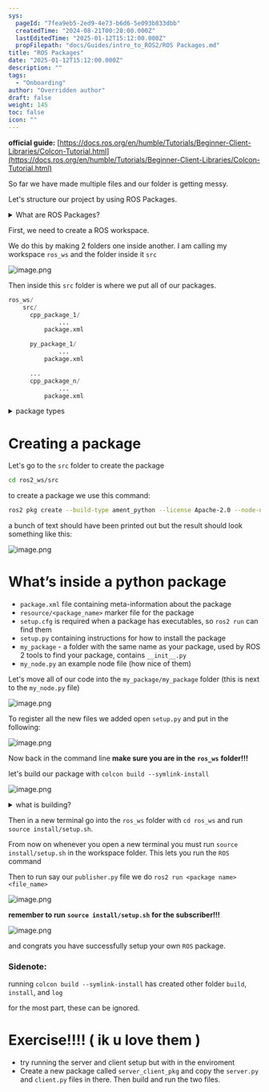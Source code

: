```yaml
---
sys:
  pageId: "7fea9eb5-2ed9-4e73-b6d6-5e093b833dbb"
  createdTime: "2024-08-21T00:28:00.000Z"
  lastEditedTime: "2025-01-12T15:12:00.000Z"
  propFilepath: "docs/Guides/intro_to_ROS2/ROS Packages.md"
title: "ROS Packages"
date: "2025-01-12T15:12:00.000Z"
description: ""
tags:
  - "Onboarding"
author: "Overridden author"
draft: false
weight: 145
toc: false
icon: ""
---
```


**official guide:** [https://docs.ros.org/en/humble/Tutorials/Beginner-Client-Libraries/Colcon-Tutorial.html](https://docs.ros.org/en/humble/Tutorials/Beginner-Client-Libraries/Colcon-Tutorial.html)

So far we have made multiple files and our folder is getting messy.

Let's structure our project by using ROS Packages.

<details>

<summary>What are ROS Packages?</summary>

ROS Packages are, as the name implies, packages of code that are highly sharable between ROS developers.

They consist of a folder, `package.xml` file, and source code

```python
      cpp_package_1/
		      ... imagine much code files here ..
          package.xml
```

</details>

First, we need to create a ROS workspace.

We do this by making 2 folders one inside another. I am calling my workspace `ros_ws` and the folder inside it `src`

![image.png](https://prod-files-secure.s3.us-west-2.amazonaws.com/d518164a-d88e-44d1-a4ee-3adb3bd8bce0/70706947-fd18-4537-a67b-e12946812d31/image.png?X-Amz-Algorithm=AWS4-HMAC-SHA256&X-Amz-Content-Sha256=UNSIGNED-PAYLOAD&X-Amz-Credential=ASIAZI2LB4663P32OZ5F%2F20250505%2Fus-west-2%2Fs3%2Faws4_request&X-Amz-Date=20250505T140857Z&X-Amz-Expires=3600&X-Amz-Security-Token=IQoJb3JpZ2luX2VjEIb%2F%2F%2F%2F%2F%2F%2F%2F%2F%2FwEaCXVzLXdlc3QtMiJHMEUCIQCClgfMkrqKav8UDs2xqJ%2F5iwtBgsB6aCYjEgM3yHMd%2FgIgHwabmnRnzzWpyA1TKKcbU%2BtTThv7pDGIKMzGiqehSqUq%2FwMILxAAGgw2Mzc0MjMxODM4MDUiDJzXhHMbWOFOYKdOCyrcA41VGnTnzrHg9VSfjlvfGaYIW3K0Z27gBSBlk%2FW11nIpxCb9ofbDxRHY8MHwFBCRp%2FXA%2BNAXViAip5KqpaU%2BPP%2Fa%2FyCATvMi7NFsMg4Et1BgibsWczi4mUqDCpyKquvosFE4z0ZJeAG4%2BOnHv3QHrSKeJ0CZ9%2F0%2BiYXdUJzTAbOSqS55qMyq6%2FNJuoMpvTlQh6H4Eb6sEBa1h%2FL9gLVeQX1nePCc0611w9TWXD9G6CxdhNs4QplpO55oECgebQNm9M3Rp7BOs%2FZPnYA7aOvDdz1p0q2DJtqjtHid59WZpiaTl2NhNaiNZ2FBfnqcXg29J%2Bu%2BYRc9Hf9U7jH8lySAvqU2Jdfu2h1ApRAr5eIcgImrDqtjlPoJQCoQiUtlB1BEqJe%2BGZhAlgkghYjI8xt2yzoZlRtDwW0EH5XUTcCM5O6HNpy2XLBolzw%2BL%2BOy7zrLMgFE4X2Narqv4QaLV5T599vVz8ljjAW9kbt3swTZpjGPK6xI%2FC%2Fq0XOYKUdbSEBdFOi6bUkOPbT%2BEqMWLdcqHVstqtHQadn4vAZEQgKl%2BdTUT7LO6%2FiHDkquM%2FhvqkUavknysEzAgonjU%2FFByy6lxdSgb8IHm4zMS5eXqHZZsw9TW3AhQHNPEIto4ShEMKD%2F4sAGOqUBhB2gx9Nm4EotyIsqBPyHjglrP%2BqPb6IQ%2BTA5%2FrYLtFvwKydFjTpklif62GDA9kHsZCLRG5n9VsPoFUfgkWISfEPmzSbNy7vIkGgZz834cHiSPHBW3VoQCUctzzbRQx4IQVMpnbHF7lWTHUKhnyTNksctHK1wBnZf1HYdcHzKmWEMQ0fj5y2jmM5DKjIKfOq9jfxPsycZzDgrV7wlxxqvilxFad85&X-Amz-Signature=e8b2b6e7250e936b1517eaec88fb7de8b31a3a1f6c28e191f6bf5594757dd853&X-Amz-SignedHeaders=host&x-id=GetObject)

Then inside this `src` folder is where we put all of our packages.

```python
ros_ws/
    src/
      cpp_package_1/
		      ...
          package.xml

      py_package_1/
		      ...
          package.xml

      ...
      cpp_package_n/
		      ...
          package.xml

```

<details>

<summary>package types</summary>

packages can be either `C++` or python.

the intern file structure is different for each but for this guide we will stick to creating python packages

</details>

# Creating a package

Let's go to the `src` folder to create the package

```bash
cd ros2_ws/src
```

to create a package we use this command:

```bash
ros2 pkg create --build-type ament_python --license Apache-2.0 --node-name my_node my_package
```

a bunch of text should have been printed out but the result should look something like this:

![image.png](https://prod-files-secure.s3.us-west-2.amazonaws.com/d518164a-d88e-44d1-a4ee-3adb3bd8bce0/e6cf1e3f-8512-4a3e-b131-079f800bf3e8/image.png?X-Amz-Algorithm=AWS4-HMAC-SHA256&X-Amz-Content-Sha256=UNSIGNED-PAYLOAD&X-Amz-Credential=ASIAZI2LB4663P32OZ5F%2F20250505%2Fus-west-2%2Fs3%2Faws4_request&X-Amz-Date=20250505T140857Z&X-Amz-Expires=3600&X-Amz-Security-Token=IQoJb3JpZ2luX2VjEIb%2F%2F%2F%2F%2F%2F%2F%2F%2F%2FwEaCXVzLXdlc3QtMiJHMEUCIQCClgfMkrqKav8UDs2xqJ%2F5iwtBgsB6aCYjEgM3yHMd%2FgIgHwabmnRnzzWpyA1TKKcbU%2BtTThv7pDGIKMzGiqehSqUq%2FwMILxAAGgw2Mzc0MjMxODM4MDUiDJzXhHMbWOFOYKdOCyrcA41VGnTnzrHg9VSfjlvfGaYIW3K0Z27gBSBlk%2FW11nIpxCb9ofbDxRHY8MHwFBCRp%2FXA%2BNAXViAip5KqpaU%2BPP%2Fa%2FyCATvMi7NFsMg4Et1BgibsWczi4mUqDCpyKquvosFE4z0ZJeAG4%2BOnHv3QHrSKeJ0CZ9%2F0%2BiYXdUJzTAbOSqS55qMyq6%2FNJuoMpvTlQh6H4Eb6sEBa1h%2FL9gLVeQX1nePCc0611w9TWXD9G6CxdhNs4QplpO55oECgebQNm9M3Rp7BOs%2FZPnYA7aOvDdz1p0q2DJtqjtHid59WZpiaTl2NhNaiNZ2FBfnqcXg29J%2Bu%2BYRc9Hf9U7jH8lySAvqU2Jdfu2h1ApRAr5eIcgImrDqtjlPoJQCoQiUtlB1BEqJe%2BGZhAlgkghYjI8xt2yzoZlRtDwW0EH5XUTcCM5O6HNpy2XLBolzw%2BL%2BOy7zrLMgFE4X2Narqv4QaLV5T599vVz8ljjAW9kbt3swTZpjGPK6xI%2FC%2Fq0XOYKUdbSEBdFOi6bUkOPbT%2BEqMWLdcqHVstqtHQadn4vAZEQgKl%2BdTUT7LO6%2FiHDkquM%2FhvqkUavknysEzAgonjU%2FFByy6lxdSgb8IHm4zMS5eXqHZZsw9TW3AhQHNPEIto4ShEMKD%2F4sAGOqUBhB2gx9Nm4EotyIsqBPyHjglrP%2BqPb6IQ%2BTA5%2FrYLtFvwKydFjTpklif62GDA9kHsZCLRG5n9VsPoFUfgkWISfEPmzSbNy7vIkGgZz834cHiSPHBW3VoQCUctzzbRQx4IQVMpnbHF7lWTHUKhnyTNksctHK1wBnZf1HYdcHzKmWEMQ0fj5y2jmM5DKjIKfOq9jfxPsycZzDgrV7wlxxqvilxFad85&X-Amz-Signature=168e464442e4331b4fd7430076b02c9fa749c33af04634bfb393f7b9090db0ec&X-Amz-SignedHeaders=host&x-id=GetObject)

# What’s inside a python package

- `package.xml` file containing meta-information about the package
- `resource/<package_name>` marker file for the package
- `setup.cfg` is required when a package has executables, so `ros2 run` can find them
- `setup.py` containing instructions for how to install the package
- `my_package` - a folder with the same name as your package, used by ROS 2 tools to find your package, contains `__init__.py`
- `my_node.py` an example node file (how nice of them)

Let's move all of our code into the `my_package/my_package` folder (this is next to the `my_node.py` file)

![image.png](https://prod-files-secure.s3.us-west-2.amazonaws.com/d518164a-d88e-44d1-a4ee-3adb3bd8bce0/9ce58f11-0da9-4d3e-b86d-506a9685d378/image.png?X-Amz-Algorithm=AWS4-HMAC-SHA256&X-Amz-Content-Sha256=UNSIGNED-PAYLOAD&X-Amz-Credential=ASIAZI2LB4663P32OZ5F%2F20250505%2Fus-west-2%2Fs3%2Faws4_request&X-Amz-Date=20250505T140857Z&X-Amz-Expires=3600&X-Amz-Security-Token=IQoJb3JpZ2luX2VjEIb%2F%2F%2F%2F%2F%2F%2F%2F%2F%2FwEaCXVzLXdlc3QtMiJHMEUCIQCClgfMkrqKav8UDs2xqJ%2F5iwtBgsB6aCYjEgM3yHMd%2FgIgHwabmnRnzzWpyA1TKKcbU%2BtTThv7pDGIKMzGiqehSqUq%2FwMILxAAGgw2Mzc0MjMxODM4MDUiDJzXhHMbWOFOYKdOCyrcA41VGnTnzrHg9VSfjlvfGaYIW3K0Z27gBSBlk%2FW11nIpxCb9ofbDxRHY8MHwFBCRp%2FXA%2BNAXViAip5KqpaU%2BPP%2Fa%2FyCATvMi7NFsMg4Et1BgibsWczi4mUqDCpyKquvosFE4z0ZJeAG4%2BOnHv3QHrSKeJ0CZ9%2F0%2BiYXdUJzTAbOSqS55qMyq6%2FNJuoMpvTlQh6H4Eb6sEBa1h%2FL9gLVeQX1nePCc0611w9TWXD9G6CxdhNs4QplpO55oECgebQNm9M3Rp7BOs%2FZPnYA7aOvDdz1p0q2DJtqjtHid59WZpiaTl2NhNaiNZ2FBfnqcXg29J%2Bu%2BYRc9Hf9U7jH8lySAvqU2Jdfu2h1ApRAr5eIcgImrDqtjlPoJQCoQiUtlB1BEqJe%2BGZhAlgkghYjI8xt2yzoZlRtDwW0EH5XUTcCM5O6HNpy2XLBolzw%2BL%2BOy7zrLMgFE4X2Narqv4QaLV5T599vVz8ljjAW9kbt3swTZpjGPK6xI%2FC%2Fq0XOYKUdbSEBdFOi6bUkOPbT%2BEqMWLdcqHVstqtHQadn4vAZEQgKl%2BdTUT7LO6%2FiHDkquM%2FhvqkUavknysEzAgonjU%2FFByy6lxdSgb8IHm4zMS5eXqHZZsw9TW3AhQHNPEIto4ShEMKD%2F4sAGOqUBhB2gx9Nm4EotyIsqBPyHjglrP%2BqPb6IQ%2BTA5%2FrYLtFvwKydFjTpklif62GDA9kHsZCLRG5n9VsPoFUfgkWISfEPmzSbNy7vIkGgZz834cHiSPHBW3VoQCUctzzbRQx4IQVMpnbHF7lWTHUKhnyTNksctHK1wBnZf1HYdcHzKmWEMQ0fj5y2jmM5DKjIKfOq9jfxPsycZzDgrV7wlxxqvilxFad85&X-Amz-Signature=0ef258c0fe454841d60babe9d86bbb2f57a5b1970a892159be5a96d139c59577&X-Amz-SignedHeaders=host&x-id=GetObject)

To register all the new files we added open `setup.py` and put in the following:

![image.png](https://prod-files-secure.s3.us-west-2.amazonaws.com/d518164a-d88e-44d1-a4ee-3adb3bd8bce0/1cd7c262-4cae-4496-9d75-c178537d24a2/image.png?X-Amz-Algorithm=AWS4-HMAC-SHA256&X-Amz-Content-Sha256=UNSIGNED-PAYLOAD&X-Amz-Credential=ASIAZI2LB4663P32OZ5F%2F20250505%2Fus-west-2%2Fs3%2Faws4_request&X-Amz-Date=20250505T140857Z&X-Amz-Expires=3600&X-Amz-Security-Token=IQoJb3JpZ2luX2VjEIb%2F%2F%2F%2F%2F%2F%2F%2F%2F%2FwEaCXVzLXdlc3QtMiJHMEUCIQCClgfMkrqKav8UDs2xqJ%2F5iwtBgsB6aCYjEgM3yHMd%2FgIgHwabmnRnzzWpyA1TKKcbU%2BtTThv7pDGIKMzGiqehSqUq%2FwMILxAAGgw2Mzc0MjMxODM4MDUiDJzXhHMbWOFOYKdOCyrcA41VGnTnzrHg9VSfjlvfGaYIW3K0Z27gBSBlk%2FW11nIpxCb9ofbDxRHY8MHwFBCRp%2FXA%2BNAXViAip5KqpaU%2BPP%2Fa%2FyCATvMi7NFsMg4Et1BgibsWczi4mUqDCpyKquvosFE4z0ZJeAG4%2BOnHv3QHrSKeJ0CZ9%2F0%2BiYXdUJzTAbOSqS55qMyq6%2FNJuoMpvTlQh6H4Eb6sEBa1h%2FL9gLVeQX1nePCc0611w9TWXD9G6CxdhNs4QplpO55oECgebQNm9M3Rp7BOs%2FZPnYA7aOvDdz1p0q2DJtqjtHid59WZpiaTl2NhNaiNZ2FBfnqcXg29J%2Bu%2BYRc9Hf9U7jH8lySAvqU2Jdfu2h1ApRAr5eIcgImrDqtjlPoJQCoQiUtlB1BEqJe%2BGZhAlgkghYjI8xt2yzoZlRtDwW0EH5XUTcCM5O6HNpy2XLBolzw%2BL%2BOy7zrLMgFE4X2Narqv4QaLV5T599vVz8ljjAW9kbt3swTZpjGPK6xI%2FC%2Fq0XOYKUdbSEBdFOi6bUkOPbT%2BEqMWLdcqHVstqtHQadn4vAZEQgKl%2BdTUT7LO6%2FiHDkquM%2FhvqkUavknysEzAgonjU%2FFByy6lxdSgb8IHm4zMS5eXqHZZsw9TW3AhQHNPEIto4ShEMKD%2F4sAGOqUBhB2gx9Nm4EotyIsqBPyHjglrP%2BqPb6IQ%2BTA5%2FrYLtFvwKydFjTpklif62GDA9kHsZCLRG5n9VsPoFUfgkWISfEPmzSbNy7vIkGgZz834cHiSPHBW3VoQCUctzzbRQx4IQVMpnbHF7lWTHUKhnyTNksctHK1wBnZf1HYdcHzKmWEMQ0fj5y2jmM5DKjIKfOq9jfxPsycZzDgrV7wlxxqvilxFad85&X-Amz-Signature=d76c4cdcf47dd5a448e43db93d9708e901dd2738f4ac6ed53bcdd136b2bcb76f&X-Amz-SignedHeaders=host&x-id=GetObject)

Now back in the command line **make sure you are in the** **`ros_ws`** **folder!!!**

let's build our package with `colcon build --symlink-install`

![image.png](https://prod-files-secure.s3.us-west-2.amazonaws.com/d518164a-d88e-44d1-a4ee-3adb3bd8bce0/2f2a0d27-b173-48fd-b189-5f5c0ce65619/image.png?X-Amz-Algorithm=AWS4-HMAC-SHA256&X-Amz-Content-Sha256=UNSIGNED-PAYLOAD&X-Amz-Credential=ASIAZI2LB4663P32OZ5F%2F20250505%2Fus-west-2%2Fs3%2Faws4_request&X-Amz-Date=20250505T140857Z&X-Amz-Expires=3600&X-Amz-Security-Token=IQoJb3JpZ2luX2VjEIb%2F%2F%2F%2F%2F%2F%2F%2F%2F%2FwEaCXVzLXdlc3QtMiJHMEUCIQCClgfMkrqKav8UDs2xqJ%2F5iwtBgsB6aCYjEgM3yHMd%2FgIgHwabmnRnzzWpyA1TKKcbU%2BtTThv7pDGIKMzGiqehSqUq%2FwMILxAAGgw2Mzc0MjMxODM4MDUiDJzXhHMbWOFOYKdOCyrcA41VGnTnzrHg9VSfjlvfGaYIW3K0Z27gBSBlk%2FW11nIpxCb9ofbDxRHY8MHwFBCRp%2FXA%2BNAXViAip5KqpaU%2BPP%2Fa%2FyCATvMi7NFsMg4Et1BgibsWczi4mUqDCpyKquvosFE4z0ZJeAG4%2BOnHv3QHrSKeJ0CZ9%2F0%2BiYXdUJzTAbOSqS55qMyq6%2FNJuoMpvTlQh6H4Eb6sEBa1h%2FL9gLVeQX1nePCc0611w9TWXD9G6CxdhNs4QplpO55oECgebQNm9M3Rp7BOs%2FZPnYA7aOvDdz1p0q2DJtqjtHid59WZpiaTl2NhNaiNZ2FBfnqcXg29J%2Bu%2BYRc9Hf9U7jH8lySAvqU2Jdfu2h1ApRAr5eIcgImrDqtjlPoJQCoQiUtlB1BEqJe%2BGZhAlgkghYjI8xt2yzoZlRtDwW0EH5XUTcCM5O6HNpy2XLBolzw%2BL%2BOy7zrLMgFE4X2Narqv4QaLV5T599vVz8ljjAW9kbt3swTZpjGPK6xI%2FC%2Fq0XOYKUdbSEBdFOi6bUkOPbT%2BEqMWLdcqHVstqtHQadn4vAZEQgKl%2BdTUT7LO6%2FiHDkquM%2FhvqkUavknysEzAgonjU%2FFByy6lxdSgb8IHm4zMS5eXqHZZsw9TW3AhQHNPEIto4ShEMKD%2F4sAGOqUBhB2gx9Nm4EotyIsqBPyHjglrP%2BqPb6IQ%2BTA5%2FrYLtFvwKydFjTpklif62GDA9kHsZCLRG5n9VsPoFUfgkWISfEPmzSbNy7vIkGgZz834cHiSPHBW3VoQCUctzzbRQx4IQVMpnbHF7lWTHUKhnyTNksctHK1wBnZf1HYdcHzKmWEMQ0fj5y2jmM5DKjIKfOq9jfxPsycZzDgrV7wlxxqvilxFad85&X-Amz-Signature=a6a681182c31b54350d827e7e2e87fb447c5300098e92d9d2d922de2d0331d9d&X-Amz-SignedHeaders=host&x-id=GetObject)

<details>

<summary>what is building?</summary>

if you are a CS major at Rose-Hulman you will learn the answer to this in CSSE132

but TLDR; is it combines all the code files into one program that can be run easily 

</details>

Then in a new terminal go into the `ros_ws` folder with `cd ros_ws` and run `source install/setup.sh`. 

From now on whenever you open a new terminal you must run `source install/setup.sh` in the workspace folder. This lets you run the `ROS` command

Then to run say our `publisher.py` file we do `ros2 run <package name> <file_name>`

![image.png](https://prod-files-secure.s3.us-west-2.amazonaws.com/d518164a-d88e-44d1-a4ee-3adb3bd8bce0/4f4b1219-3a44-4632-aa0a-ce3471699f59/image.png?X-Amz-Algorithm=AWS4-HMAC-SHA256&X-Amz-Content-Sha256=UNSIGNED-PAYLOAD&X-Amz-Credential=ASIAZI2LB4663P32OZ5F%2F20250505%2Fus-west-2%2Fs3%2Faws4_request&X-Amz-Date=20250505T140857Z&X-Amz-Expires=3600&X-Amz-Security-Token=IQoJb3JpZ2luX2VjEIb%2F%2F%2F%2F%2F%2F%2F%2F%2F%2FwEaCXVzLXdlc3QtMiJHMEUCIQCClgfMkrqKav8UDs2xqJ%2F5iwtBgsB6aCYjEgM3yHMd%2FgIgHwabmnRnzzWpyA1TKKcbU%2BtTThv7pDGIKMzGiqehSqUq%2FwMILxAAGgw2Mzc0MjMxODM4MDUiDJzXhHMbWOFOYKdOCyrcA41VGnTnzrHg9VSfjlvfGaYIW3K0Z27gBSBlk%2FW11nIpxCb9ofbDxRHY8MHwFBCRp%2FXA%2BNAXViAip5KqpaU%2BPP%2Fa%2FyCATvMi7NFsMg4Et1BgibsWczi4mUqDCpyKquvosFE4z0ZJeAG4%2BOnHv3QHrSKeJ0CZ9%2F0%2BiYXdUJzTAbOSqS55qMyq6%2FNJuoMpvTlQh6H4Eb6sEBa1h%2FL9gLVeQX1nePCc0611w9TWXD9G6CxdhNs4QplpO55oECgebQNm9M3Rp7BOs%2FZPnYA7aOvDdz1p0q2DJtqjtHid59WZpiaTl2NhNaiNZ2FBfnqcXg29J%2Bu%2BYRc9Hf9U7jH8lySAvqU2Jdfu2h1ApRAr5eIcgImrDqtjlPoJQCoQiUtlB1BEqJe%2BGZhAlgkghYjI8xt2yzoZlRtDwW0EH5XUTcCM5O6HNpy2XLBolzw%2BL%2BOy7zrLMgFE4X2Narqv4QaLV5T599vVz8ljjAW9kbt3swTZpjGPK6xI%2FC%2Fq0XOYKUdbSEBdFOi6bUkOPbT%2BEqMWLdcqHVstqtHQadn4vAZEQgKl%2BdTUT7LO6%2FiHDkquM%2FhvqkUavknysEzAgonjU%2FFByy6lxdSgb8IHm4zMS5eXqHZZsw9TW3AhQHNPEIto4ShEMKD%2F4sAGOqUBhB2gx9Nm4EotyIsqBPyHjglrP%2BqPb6IQ%2BTA5%2FrYLtFvwKydFjTpklif62GDA9kHsZCLRG5n9VsPoFUfgkWISfEPmzSbNy7vIkGgZz834cHiSPHBW3VoQCUctzzbRQx4IQVMpnbHF7lWTHUKhnyTNksctHK1wBnZf1HYdcHzKmWEMQ0fj5y2jmM5DKjIKfOq9jfxPsycZzDgrV7wlxxqvilxFad85&X-Amz-Signature=5e36abb79136d2e894fb2a730a26e18a95a5750377e2bfb8baf87902fed6adb6&X-Amz-SignedHeaders=host&x-id=GetObject)

**remember to run** **`source install/setup.sh`** **for the subscriber!!!**

![image.png](https://prod-files-secure.s3.us-west-2.amazonaws.com/d518164a-d88e-44d1-a4ee-3adb3bd8bce0/02121119-dad4-49ec-8356-c956108b4243/image.png?X-Amz-Algorithm=AWS4-HMAC-SHA256&X-Amz-Content-Sha256=UNSIGNED-PAYLOAD&X-Amz-Credential=ASIAZI2LB4663P32OZ5F%2F20250505%2Fus-west-2%2Fs3%2Faws4_request&X-Amz-Date=20250505T140857Z&X-Amz-Expires=3600&X-Amz-Security-Token=IQoJb3JpZ2luX2VjEIb%2F%2F%2F%2F%2F%2F%2F%2F%2F%2FwEaCXVzLXdlc3QtMiJHMEUCIQCClgfMkrqKav8UDs2xqJ%2F5iwtBgsB6aCYjEgM3yHMd%2FgIgHwabmnRnzzWpyA1TKKcbU%2BtTThv7pDGIKMzGiqehSqUq%2FwMILxAAGgw2Mzc0MjMxODM4MDUiDJzXhHMbWOFOYKdOCyrcA41VGnTnzrHg9VSfjlvfGaYIW3K0Z27gBSBlk%2FW11nIpxCb9ofbDxRHY8MHwFBCRp%2FXA%2BNAXViAip5KqpaU%2BPP%2Fa%2FyCATvMi7NFsMg4Et1BgibsWczi4mUqDCpyKquvosFE4z0ZJeAG4%2BOnHv3QHrSKeJ0CZ9%2F0%2BiYXdUJzTAbOSqS55qMyq6%2FNJuoMpvTlQh6H4Eb6sEBa1h%2FL9gLVeQX1nePCc0611w9TWXD9G6CxdhNs4QplpO55oECgebQNm9M3Rp7BOs%2FZPnYA7aOvDdz1p0q2DJtqjtHid59WZpiaTl2NhNaiNZ2FBfnqcXg29J%2Bu%2BYRc9Hf9U7jH8lySAvqU2Jdfu2h1ApRAr5eIcgImrDqtjlPoJQCoQiUtlB1BEqJe%2BGZhAlgkghYjI8xt2yzoZlRtDwW0EH5XUTcCM5O6HNpy2XLBolzw%2BL%2BOy7zrLMgFE4X2Narqv4QaLV5T599vVz8ljjAW9kbt3swTZpjGPK6xI%2FC%2Fq0XOYKUdbSEBdFOi6bUkOPbT%2BEqMWLdcqHVstqtHQadn4vAZEQgKl%2BdTUT7LO6%2FiHDkquM%2FhvqkUavknysEzAgonjU%2FFByy6lxdSgb8IHm4zMS5eXqHZZsw9TW3AhQHNPEIto4ShEMKD%2F4sAGOqUBhB2gx9Nm4EotyIsqBPyHjglrP%2BqPb6IQ%2BTA5%2FrYLtFvwKydFjTpklif62GDA9kHsZCLRG5n9VsPoFUfgkWISfEPmzSbNy7vIkGgZz834cHiSPHBW3VoQCUctzzbRQx4IQVMpnbHF7lWTHUKhnyTNksctHK1wBnZf1HYdcHzKmWEMQ0fj5y2jmM5DKjIKfOq9jfxPsycZzDgrV7wlxxqvilxFad85&X-Amz-Signature=574726dc9217a7e4e9c811b6bdbd397e1425daaea74010baf13a669abfac5f3c&X-Amz-SignedHeaders=host&x-id=GetObject)

and congrats you have successfully setup your own `ROS` package.

### Sidenote:

running `colcon build --symlink-install` has created other folder `build`, `install`, and `log`

for the most part, these can be ignored.

# Exercise!!!! ( ik u love them )

- try running the server and client setup but with in the enviroment
- Create a new package called `server_client_pkg` and copy the `server.py` and `client.py` files in there. Then build and run the two files.

